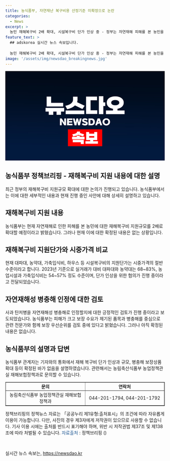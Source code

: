```yaml
---
title: 농식품부, 자연재난 복구비용 산정기준 미확정으로 논란
categories:
  - News
excerpt: >
  농민 재해복구비 2배 확대, 시설복구비 단가 인상 중 - 정부는 자연재해 피해를 본 농민을 위해 재해복구비 규모를 2배로 확대할 예정이며, 시설복구비는 실거래가 대비 절반 정도에 불과한 상황. 농식품부는 현재 관련 내용을 협의 중이며, 확정된 사항은 없다고 설명함. 자연재해성 병충해 보장상품 확대 역시 검토 중이나 확정된 바는 없음. 농식품부는 관련 정책에 대해 아직 확정된 사항은 없다고 밝힘. (연락처: 044-201-1794, 044-201-1792) [출처: 정책브리핑 www.korea.kr]
feature_text: >
  ## adskorea 실시간 뉴스 속보입니다.

  농민 재해복구비 2배 확대, 시설복구비 단가 인상 중 - 정부는 자연재해 피해를 본 농민을 위해 재해복구비 규모를 2배로 확대할 예정이며, 시설복구비는 실거래가 대비 절반 정도에 불과한 상황. 농식품부는 현재 관련 내용을 협의 중이며, 확정된 사항은 없다고 설명함. 자연재해성 병충해 보장상품 확대 역시 검토 중이나 확정된 바는 없음. 농식품부는 관련 정책에 대해 아직 확정된 사항은 없다고 밝힘. (연락처: 044-201-1794, 044-201-1792) [출처: 정책브리핑 www.korea.kr]
image: '/assets/img/newsdao_breakingnews.jpg'
---
```


<p><img src="/assets/img/newsdao_breakingnews.jpg" alt="adskorea 속보" /></p>

<h2>농식품부 정책브리핑 - 재해복구비 지원 내용에 대한 설명</h2>

<p data-ke-size="size16">최근 정부의 재해복구비 지원규모 확대에 대한 논의가 진행되고 있습니다. 농식품부에서는 이에 대한 세부적인 내용과 현재 진행 중인 사안에 대해 상세히 설명하고 있습니다.</p>

<h2 data-ke-size="size26">재해복구비 지원 내용</h2>

<p data-ke-size="size16">농식품부는 현재 자연재해로 인한 피해를 본 농민에 대한 재해복구비 지원규모를 2배로 확대할 예정이라고 밝혔습니다. 그러나 현재 이에 대한 확정된 내용은 없는 상황입니다.</p>

<h2 data-ke-size="size26">재해복구비 지원단가와 시중가격 비교</h2>

<p data-ke-size="size16">현재 대파대, 농약대, 가축입식비, 하우스 등 시설복구비의 지원단가는 시중가격의 절반 수준이라고 합니다. 2023년 기준으로 실거래가 대비 대파대와 농약대는 68~83%, 농업시설과 가축입식비는 54~57% 정도 수준이며, 단가 인상을 위한 협의가 진행 중이라고 전달되었습니다.</p>

<h2 data-ke-size="size26">자연재해성 병충해 인정에 대한 검토</h2>

<p data-ke-size="size16">사과 탄저병을 자연재해성 병충해로 인정할지에 대한 긍정적인 검토가 진행 중이라고 보도되었습니다. 농식품부는 피해가 크고 보장 수요가 제기된 품목과 병충해를 중심으로 관련 전문가와 함께 보장 우선순위를 검토 중에 있다고 밝혔습니다. 그러나 아직 확정된 내용은 없습니다.</p>

<h2 data-ke-size="size26">농식품부의 설명과 답변</h2>

<p data-ke-size="size16">농식품부 관계자는 기자와의 통화에서 재해 복구비 단가 인상과 규모, 병충해 보장상품 확대 등이 확정된 바가 없음을 설명하였습니다. 관련해서는 농림축산식품부 농업정책관실 재해보헙정책과로 문의할 수 있습니다.</p>

<table style="width: 100%;" border="1">
<tbody>
<tr>
<td style="text-align: center; height: 17px;"><b>문의</b></td>
<td style="text-align: center; height: 17px;"><b>연락처</b></td>
</tr>
<tr>
<td style="width: 50%; text-align: center; height: 17px;">농림축산식품부 농업정책관실 재해보헙정책과</td>
<td style="width: 50%; text-align: center; height: 17px;">044-201-1794, 044-201-1792</td>
</tr>
</tbody>
</table>

<p data-ke-size="size16">정책브리핑의 정책뉴스 자료는 「공공누리 제1유형:출처표시」의 조건에 따라 자유롭게 이용이 가능합니다. 다만, 사진의 경우 제3자에게 저작권이 있으므로 사용할 수 없습니다. 기사 이용 시에는 출처를 반드시 표기해야 하며, 위반 시 저작권법 제37조 및 제138조에 따라 처벌될 수 있습니다. <span style="color: #1a5490;">자료출처</span> : 정책브리핑 ()</p>

<p data-ke-size="size16">&nbsp;</p>
실시간 뉴스 속보는, <a href="https://newsdao.kr" rel="dofollow">https://newsdao.kr</a>


